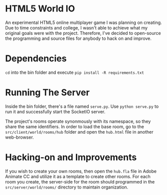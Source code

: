 # HTML5 World IO
An experimental HTML5 online multiplayer game I was planning on creating. Due to time constraints and college, I wasn't able to achieve what my original goals were with the project. Therefore, I've decided to open-source the programming and source files for anybody to hack on and improve.

# Dependencies
`cd` into the bin folder and execute `pip install -R requirements.txt`

# Running The Server
Inside the bin folder, there's a file named `serve.py`. Use `python serve.py` to run it and successfully start the SocketIO server.  

The project's rooms operate synonmously with its namespace, so they share the same identifiers. In order to load the base room, go to the `src/client/world/rooms/hub` folder and open the `hub.html` file in another web-browser. 

# Hacking-on and Improvements
If you wish to create your own rooms, then open the `hub.fla` file in Adobe Animate CC and utilize it as a template to create other rooms.
For each room you create, the server-side for the room should programmed in the `src/server/world/rooms/` directory to maintain organization.

